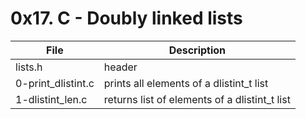 # 0x17. C - Doubly linked lists

|File| Description|
|---|---|
|lists.h| header|
|0-print_dlistint.c| prints all elements of a dlistint_t list|
|1-dlistint_len.c| returns list of elements of a dlistint_t list|